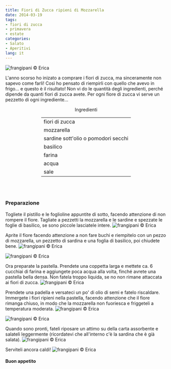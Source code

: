```yaml
---
title: Fiori di Zucca ripieni di Mozzarella
date: 2014-03-19
tags:
- fiori di zucca
- primavera
- estate
categories:
- Salato
- Aperitivi
lang: it
---
```

![](header.jpg "frangipani © Erica")

L'anno scorso ho inizato a comprare i fiori di zucca, ma sinceramente non sapevo come farli! Così ho pensato di riempirli con quello che avevo in frigo... e questo è il risultato! Non vi do le quantità degli ingredienti, perché dipende da quanti fiori di zucca avete. Per ogni fiore di zucca vi serve un pezzetto di ogni ingrediente...


<div id="wrapper" style="text-align: center">
  <div id="yourdiv" style="display: inline-block;">
    <div class="ingredients">
      <div class="ingredients-title">Ingredienti</div>
      <table>
        <tbody>
          <tr>
            <td>fiori di zucca</td>
          </tr>
          <tr>
            <td>mozzarella</td>
          </tr>
          <tr>
            <td>sardine sott'olio o pomodori secchi</td>
          </tr>
          <tr>
            <td>basilico</td>
          </tr>
          <tr>
            <td>farina</td>
          </tr>
          <tr>
            <td>acqua</td>
          </tr>
          <tr>
            <td>sale</td>
          </tr>
        </tbody>
      </table>
      <br></br>
    </div>
  </div>
</div>


<h3>
  <font color="grey">
    <i class="fa-solid fa-gears"></i>
  </font> Preparazione
</h3>

Togliete il pistillo e le foglioline appuntite di sotto, facendo attenzione di non rompere il fiore. Tagliate a pezzetti la mozzarella e le sardine e spezzate le foglie di basilico, se sono piccole lasciatele intere.
![](ingredienti.jpg "frangipani © Erica")

Aprite il fiore facendo attenzione a non fare buchi e riempitelo con un pezzo di mozzarella, un pezzetto di sardina e una foglia di basilico, poi chiudete bene.
![](riempire.jpg "frangipani © Erica")

![](chiusi.jpg "frangipani © Erica")

Ora preparate la pastella. Prendete una coppetta larga e mettete ca. 6 cucchiai di farina e aggiungete poca acqua alla volta, finché avrete una pastella bella densa. Non fatela troppo liquida, se no non rimane attaccata ai fiori di zucca.
![](pastella.jpg "frangipani © Erica")

Prendete una padella e versateci un po' di olio di semi e fatelo riscaldare. Immergete i fiori ripieni nella pastella, facendo attenzione che il fiore rimanga chiuso, in modo che la mozzarella non fuoriesca e friggeteli a temperatura moderata.
![](impastellare.jpg "frangipani © Erica")

![](friggere.jpg "frangipani © Erica")

Quando sono pronti, fateli riposare un attimo su della carta assorbente e salateli leggermente (ricordatevi che all'interno c'è la sardina che è già salata).
![](fritti.jpg "frangipani © Erica")

Serviteli ancora caldi!
![](risultato.jpg "frangipani © Erica")



<h4>Buon appetito
  <font color="red">
    <i class="fa-regular fa-face-smile"></i>
  </font>
</h4>